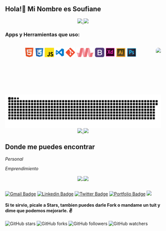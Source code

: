 ## Hola!👋 Mi Nombre es Soufiane
 
<div align="center">
  <a href="https://github.com/soufian3raki">
    <img height="160em" src="https://github-readme-stats.vercel.app/api?username=soufian3raki&show_icons=true&theme=synthwave&include_all_commits=true&count_private=true" />
    <img height="160em" src="https://github-readme-stats.vercel.app/api/top-langs/?username=soufian3raki&layout=compact&langs_count=7&theme=synthwave" />
  </a>
  <br />
</div>

<h3>Apps y Herramientas que uso:</h3>  

<div align="center">
  <br />
  <code><img height="30" src="https://raw.githubusercontent.com/Davermx/Davermx/master/img/Html.png"></code>
  <code><img height="30" src="https://raw.githubusercontent.com/Davermx/Davermx/master/img/Css.png"></code>
  <code><img height="30" src="https://raw.githubusercontent.com/Davermx/Davermx/master/img/Js.png"></code>
  <code><img height="30" src="https://raw.githubusercontent.com/Davermx/Davermx/master/img/Visual.png"></code>
  <code><img height="30" src="https://raw.githubusercontent.com/Davermx/Davermx/master/img/Git.png"></code>
  <code><img height="30" src="https://raw.githubusercontent.com/Davermx/Davermx/master/img/Materializecss.png"></code>
  <code><img height="30" src="https://raw.githubusercontent.com/Davermx/Davermx/master/img/Bootstrap.png"></code>
  <code><img height="30" src="https://raw.githubusercontent.com/Davermx/Davermx/master/img/Xd.png"></code>
  <code><img height="30" src="https://raw.githubusercontent.com/Davermx/Davermx/master/img/Ilustrator.png"></code>
  <code><img height="30" src="https://raw.githubusercontent.com/Davermx/Davermx/master/img/Photoshop.png"></code>
  
  <img align="right" alt=" " height="150" style="border-radius:50px;" src="https://github.com/soufian3raki/portfolio/blob/main/img/icon.svg">
</div>

<div align="center">
  <img align="center" alt=" " src="https://github.com/soufian3raki/soufian3raki/blob/main/github-contribution-grid-snake.svg">
</div>

<div align="center">
  <a href="https://github.com/soufian3raki">
    <img height="160em" src="https://github-readme-streak-stats.herokuapp.com?user=soufian3raki&theme=synthwave&hide_border=true&date_format=j%2Fn%5B%2FY%5D" />
  </a>
  <a href="https://github.com/soufian3raki">
     <img height="160em" src="https://activity-graph.herokuapp.com/graph?username=soufian3raki&bg_color=2b213a&color=FFFFFF&line=e5289e&point=FFFFFF&hide_border=true" />
   </a>
</div>

## Donde me puedes encontrar

_Personal_
 

_Emprendimiento_
 
<div align="center">
  <a href="https://github.com/nuvolcrm/nuvolcrm">
    <img align="center" src="https://github-readme-stats.vercel.app/api/pin/?username=nuvolcrm&repo=nuvolcrm&theme=synthwave" />
  </a>
  <a href="https://github.com/soufian3raki/portfolio">
    <img align="center" src="https://github-readme-stats.vercel.app/api/pin/?username=soufian3raki&repo=portfolio&theme=synthwave" />
  </a>
</div>
<br>

[![Gmail Badge](https://img.shields.io/badge/-c14438?style=flat&logo=Gmail&logoColor=white&link=mailto:soufiane@programmer.net)](mailto:soufiane@programmer.net)
[![Linkedin Badge](https://img.shields.io/badge/-blue?style=flat-square&logo=Linkedin&logoColor=white&link=)](https://www.linkedin.com/in/abdelrazek-nageh-457511178/)
[![Twitter Badge](https://img.shields.io/badge/-00acee?style=flat&logo=twitter&logoColor=white&link=)](https://www.twitter.com/soufian3raki/)
[![Portfolio Badge](https://img.shields.io/badge/portfolio-web-blueviolet?style=flat&link=https://cv.l5enio.com/)](https://cv.l5enio.com/)
[![](https://komarev.com/ghpvc/?username=soufian3raki&color=blueviolet)](https://cv.l5enio.com/)

#### Si te sirvio, picale a **Stars**, tambien puedes darle **Fork** o mandame un tuit y dime que podemos mejorarle. ✌️
  ![GitHub stars](https://img.shields.io/github/stars/soufian3raki/portfolio?style=social)
  ![GitHub forks](https://img.shields.io/github/forks/soufian3raki/soufian3raki?label=Fork&style=social)
  ![GitHub followers](https://img.shields.io/github/followers/soufian3raki?label=Follow&style=social)
  ![GitHub watchers](https://img.shields.io/github/watchers/soufian3raki/soufian3raki?style=social)
